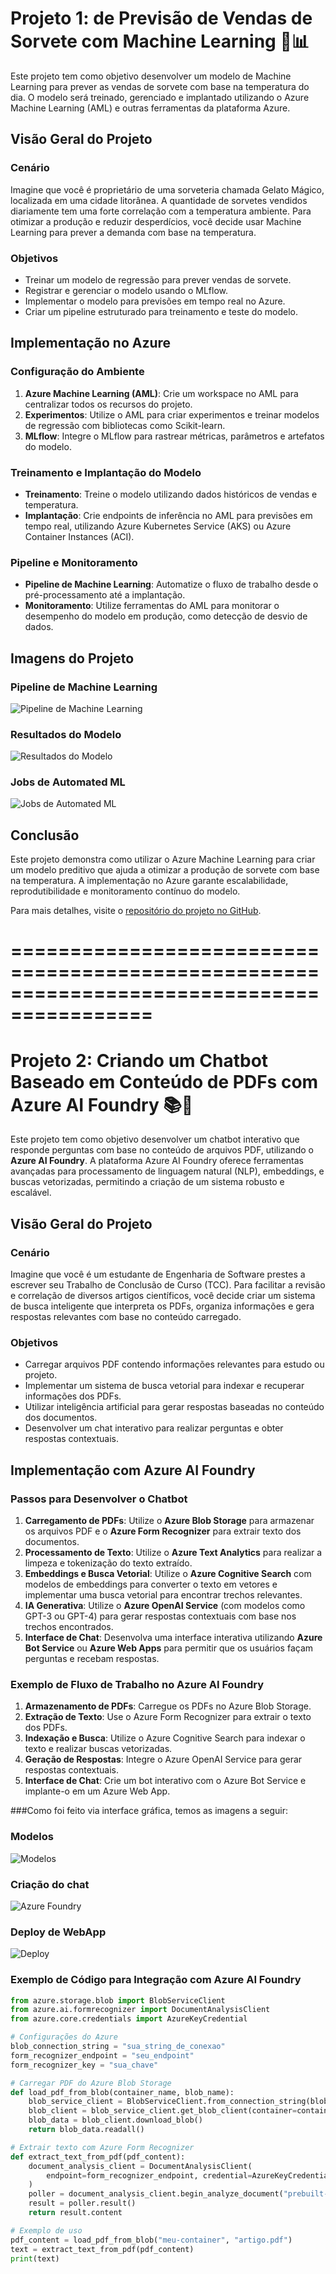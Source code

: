 # Projeto 1:  de Previsão de Vendas de Sorvete com Machine Learning 🍦📊

Este projeto tem como objetivo desenvolver um modelo de Machine Learning para prever as vendas de sorvete com base na temperatura do dia. O modelo será treinado, gerenciado e implantado utilizando o Azure Machine Learning (AML) e outras ferramentas da plataforma Azure.

## Visão Geral do Projeto

### Cenário
Imagine que você é proprietário de uma sorveteria chamada Gelato Mágico, localizada em uma cidade litorânea. A quantidade de sorvetes vendidos diariamente tem uma forte correlação com a temperatura ambiente. Para otimizar a produção e reduzir desperdícios, você decide usar Machine Learning para prever a demanda com base na temperatura.

### Objetivos
- Treinar um modelo de regressão para prever vendas de sorvete.
- Registrar e gerenciar o modelo usando o MLflow.
- Implementar o modelo para previsões em tempo real no Azure.
- Criar um pipeline estruturado para treinamento e teste do modelo.

## Implementação no Azure

### Configuração do Ambiente
1. **Azure Machine Learning (AML)**: Crie um workspace no AML para centralizar todos os recursos do projeto.
2. **Experimentos**: Utilize o AML para criar experimentos e treinar modelos de regressão com bibliotecas como Scikit-learn.
3. **MLflow**: Integre o MLflow para rastrear métricas, parâmetros e artefatos do modelo.

### Treinamento e Implantação do Modelo
- **Treinamento**: Treine o modelo utilizando dados históricos de vendas e temperatura.
- **Implantação**: Crie endpoints de inferência no AML para previsões em tempo real, utilizando Azure Kubernetes Service (AKS) ou Azure Container Instances (ACI).

### Pipeline e Monitoramento
- **Pipeline de Machine Learning**: Automatize o fluxo de trabalho desde o pré-processamento até a implantação.
- **Monitoramento**: Utilize ferramentas do AML para monitorar o desempenho do modelo em produção, como detecção de desvio de dados.

## Imagens do Projeto

### Pipeline de Machine Learning
![Pipeline de Machine Learning](image/DIO_modelo.png)

### Resultados do Modelo
![Resultados do Modelo](image/score_data.png)

### Jobs de Automated ML
![Jobs de Automated ML](image/job_automl.png)

## Conclusão
Este projeto demonstra como utilizar o Azure Machine Learning para criar um modelo preditivo que ajuda a otimizar a produção de sorvete com base na temperatura. A implementação no Azure garante escalabilidade, reprodutibilidade e monitoramento contínuo do modelo.

Para mais detalhes, visite o [repositório do projeto no GitHub](https://github.com/rquaresma42/dio_project_rhq).

# ==========================================================================================

# Projeto 2: Criando um Chatbot Baseado em Conteúdo de PDFs com Azure AI Foundry 📚🤖

Este projeto tem como objetivo desenvolver um chatbot interativo que responde perguntas com base no conteúdo de arquivos PDF, utilizando o **Azure AI Foundry**. A plataforma Azure AI Foundry oferece ferramentas avançadas para processamento de linguagem natural (NLP), embeddings, e buscas vetorizadas, permitindo a criação de um sistema robusto e escalável.

## Visão Geral do Projeto

### Cenário
Imagine que você é um estudante de Engenharia de Software prestes a escrever seu Trabalho de Conclusão de Curso (TCC). Para facilitar a revisão e correlação de diversos artigos científicos, você decide criar um sistema de busca inteligente que interpreta os PDFs, organiza informações e gera respostas relevantes com base no conteúdo carregado.

### Objetivos
- Carregar arquivos PDF contendo informações relevantes para estudo ou projeto.
- Implementar um sistema de busca vetorial para indexar e recuperar informações dos PDFs.
- Utilizar inteligência artificial para gerar respostas baseadas no conteúdo dos documentos.
- Desenvolver um chat interativo para realizar perguntas e obter respostas contextuais.

## Implementação com Azure AI Foundry

### Passos para Desenvolver o Chatbot
1. **Carregamento de PDFs**: Utilize o **Azure Blob Storage** para armazenar os arquivos PDF e o **Azure Form Recognizer** para extrair texto dos documentos.
2. **Processamento de Texto**: Utilize o **Azure Text Analytics** para realizar a limpeza e tokenização do texto extraído.
3. **Embeddings e Busca Vetorial**: Utilize o **Azure Cognitive Search** com modelos de embeddings para converter o texto em vetores e implementar uma busca vetorial para encontrar trechos relevantes.
4. **IA Generativa**: Utilize o **Azure OpenAI Service** (com modelos como GPT-3 ou GPT-4) para gerar respostas contextuais com base nos trechos encontrados.
5. **Interface de Chat**: Desenvolva uma interface interativa utilizando **Azure Bot Service** ou **Azure Web Apps** para permitir que os usuários façam perguntas e recebam respostas.

### Exemplo de Fluxo de Trabalho no Azure AI Foundry
1. **Armazenamento de PDFs**: Carregue os PDFs no Azure Blob Storage.
2. **Extração de Texto**: Use o Azure Form Recognizer para extrair o texto dos PDFs.
3. **Indexação e Busca**: Utilize o Azure Cognitive Search para indexar o texto e realizar buscas vetorizadas.
4. **Geração de Respostas**: Integre o Azure OpenAI Service para gerar respostas contextuais.
5. **Interface de Chat**: Crie um bot interativo com o Azure Bot Service e implante-o em um Azure Web App.

###Como foi feito via interface gráfica, temos as imagens a seguir:

### Modelos
![Modelos](image/modelos.png)

### Criação do chat
![Azure Foundry](image/chat.png)

### Deploy de WebApp
![Deploy](image/deploy_web_app.png)


### Exemplo de Código para Integração com Azure AI Foundry
```python
from azure.storage.blob import BlobServiceClient
from azure.ai.formrecognizer import DocumentAnalysisClient
from azure.core.credentials import AzureKeyCredential

# Configurações do Azure
blob_connection_string = "sua_string_de_conexao"
form_recognizer_endpoint = "seu_endpoint"
form_recognizer_key = "sua_chave"

# Carregar PDF do Azure Blob Storage
def load_pdf_from_blob(container_name, blob_name):
    blob_service_client = BlobServiceClient.from_connection_string(blob_connection_string)
    blob_client = blob_service_client.get_blob_client(container=container_name, blob=blob_name)
    blob_data = blob_client.download_blob()
    return blob_data.readall()

# Extrair texto com Azure Form Recognizer
def extract_text_from_pdf(pdf_content):
    document_analysis_client = DocumentAnalysisClient(
        endpoint=form_recognizer_endpoint, credential=AzureKeyCredential(form_recognizer_key)
    )
    poller = document_analysis_client.begin_analyze_document("prebuilt-document", pdf_content)
    result = poller.result()
    return result.content

# Exemplo de uso
pdf_content = load_pdf_from_blob("meu-container", "artigo.pdf")
text = extract_text_from_pdf(pdf_content)
print(text)